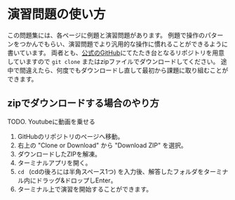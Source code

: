 # 演習問題の使い方

この問題集には、各ページに例題と演習問題があります。
例題で操作のパターンをつかんでもらい、演習問題でより汎用的な操作に慣れることができるように書いています。
両者とも、[公式のGitHub](https://github.com/git-drill)にてたたき台となるリポジトリを用意していますので `git clone` またはzipファイルでダウンロードしてください。
途中で間違えたら、何度でもダウンロードし直して最初から課題に取り組むことができます。

## zipでダウンロードする場合のやり方

TODO. Youtubeに動画を乗せる

1. GitHubのリポジトリのページへ移動。
1. 右上の "Clone or Download" から "Download ZIP" を選択。
1. ダウンロードしたZIPを解凍。
1. ターミナルアプリを開く。
1. `cd ` (cdの後ろには半角スペース1つ) を入力後、解答したフォルダをターミナル内にドラッグ&ドロップしEnter。
1. ターミナル上で演習を開始することができます。

